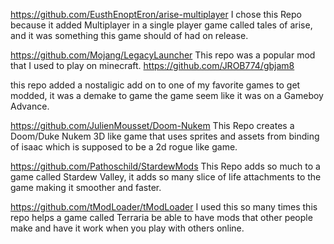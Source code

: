 https://github.com/EusthEnoptEron/arise-multiplayer
I chose this Repo because it added Multiplayer in a single player game called tales of arise, and it was something this game should of had on release.

https://github.com/Mojang/LegacyLauncher
This repo was a popular mod that I used to play on minecraft.
https://github.com/JROB774/gbjam8

this repo added a nostaligic add on to one of my favorite games to get modded, it was a demake to game the game seem like it was on a Gameboy Advance.

https://github.com/JulienMousset/Doom-Nukem
This Repo creates a Doom/Duke Nukem 3D like game that uses sprites and assets from binding of isaac which is supposed to be a 2d rogue like game.

https://github.com/Pathoschild/StardewMods
This Repo adds so much to a game called Stardew Valley, it adds so many slice of life attachments to the game making it smoother and faster.

https://github.com/tModLoader/tModLoader
I used this so many times this repo helps a game called Terraria be able to have mods that other people make and have it work when you play with others online.
